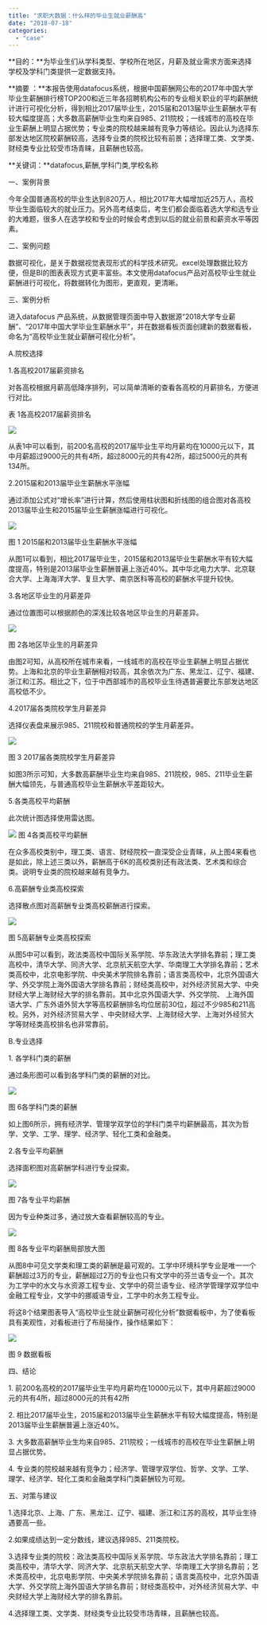 ```yaml
---
title: "求职大数据：什么样的毕业生就业薪酬高"
date: "2018-07-18"
categories: 
  - "case"
---
```


**目的：**为毕业生们从学科类型、学校所在地区，月薪及就业需求方面来选择学校及学科门类提供一定数据支持。

**摘要 ：**本报告使用datafocus系统，根据中国薪酬网公布的2017年中国大学毕业生薪酬排行榜TOP200和近三年各招聘机构公布的专业相关职业的平均薪酬统计进行可视化分析，得到相比2017届毕业生，2015届和2013届毕业生薪酬水平有较大幅度提高；大多数高薪酬毕业生均来自985、211院校；一线城市的高校在毕业生薪酬上明显占据优势；专业类的院校越来越有竞争力等结论。因此认为选择东部发达地区院校薪酬较高，选择专业类的院校比较有前景；选择理工类、文学类、财经类专业比较受市场青睐，且薪酬也较高。

**关键词：**datafocus,薪酬,学科门类,学校名称

一、案例背景

今年全国普通高校的毕业生达到820万人，相比2017年大幅增加近25万人，高校毕业生面临较大的就业压力。另外高考结束后，考生们都会面临着选大学和选专业的大难题，很多人在选学校和专业的时候会考虑到以后的就业前景和薪资水平等因素。

二、案例问题

数据可视化，是关于数据视觉表现形式的科学技术研究。excel处理数据比较方便，但是BI的图表表现方式更丰富些。本文使用datafocus产品对高校毕业生就业薪酬进行可视化，将数据转化为图形，更直观，更清晰。

三、案例分析

进入datafocus 产品系统，从数据管理页面中导入数据源“2018大学专业薪酬”、“2017年中国大学毕业生薪酬水平”，并在数据看板页面创建新的数据看板，命名为“高校毕业生就业薪酬可视化分析”。

A.院校选择

1.各高校2017届薪资排名

对各高校根据月薪高低降序排列，可以简单清晰的查看各高校的月薪排名，方便进行对比。

表 1各高校2017届薪资排名

![](images/word-image-61.png)

从表1中可以看到，前200名高校的2017届毕业生平均月薪均在10000元以下，其中月薪超过9000元的共有4所，超过8000元的共有42所，超过5000元的共有134所。

2.2015届和2013届毕业生薪酬水平涨幅

通过添加公式对“增长率”进行计算，然后使用柱状图和折线图的组合图对各高校2013届毕业生和2015届毕业生薪酬涨幅进行可视化。

![](images/word-image-62.png)

图 1 2015届和2013届毕业生薪酬水平涨幅

从图1可以看到，相比2017届毕业生，2015届和2013届毕业生薪酬水平有较大幅度提高，特别是2013届毕业生薪酬普遍上涨近40%。其中华北电力大学、北京联合大学、上海海洋大学、复旦大学、南京医科等高校的薪酬水平提升较快。

3.各地区毕业生的月薪差异

通过位置图可以根据颜色的深浅比较各地区毕业生的月薪差异。

![](images/word-image-63.png)

图 2各地区毕业生的月薪差异

由图2可知，从高校所在城市来看，一线城市的高校在毕业生薪酬上明显占据优势。上海和北京的毕业生薪酬相对较高，其余依次为广东、黑龙江、辽宁、福建、浙江和江苏。相比之下，位于中西部城市的高校毕业生待遇普遍要比东部发达地区高校低不少。

4.2017届各类院校学生月薪差异

选择仪表盘来展示985、211院校和普通院校的学生月薪差异。

![](images/word-image-64.png)

图 3 2017届各类院校学生月薪差异

如图3所示可知，大多数高薪酬毕业生均来自985、211院校，985、211毕业生薪酬大幅领先，与普通高校毕业生薪酬水平差距较大。

5.各类高校平均薪酬

此次统计图选择使用雷达图。

![](images/word-image-65.png) 图 4各类高校平均薪酬

在众多高校类别中，理工类、语言、财经院校一直深受企业青睐，从上图4来看也是如此，除上述三类以外，薪酬高于6K的高校类别还有政法类、艺术类和综合类。说明专业类的院校越来越有竞争力。

6.高薪酬专业类高校探索

选择散点图对高薪酬专业类高校薪酬进行探索。

![](images/word-image-66.png)

图 5高薪酬专业类高校探索

从图5中可以看到，政法类高校中国际关系学院、华东政法大学排名靠前；理工类高校中，清华大学、同济大学、北京航天航空大学、华南理工大学排名靠前；艺术类高校中，北京电影学院、中央美术学院排名靠前；语言类高校中，北京外国语大学、外交学院上海外国语大学排名靠前；财经类高校中，对外经济贸易大学、中央财经大学上海财经大学的排名靠前。其中北京外国语大学、外交学院、 上海外国语大学、广东外语外贸大学等高校薪酬排名均位居前30位，超过不少985和211高校。另外，对外经济贸易大学 、中央财经大学、上海财经大学、上海对外经贸大学等财经类高校排名也非常靠前。

B.专业选择

1\. 各学科门类的薪酬

通过条形图可以看到各学科门类的薪酬的对比。

![](images/word-image-67.png)

图 6各学科门类的薪酬

如上图6所示，拥有经济学、管理学双学位的学科门类平均薪酬最高，其次为哲学、文学、工学、理学、经济学、轻化工类和金融类。

2.各专业平均薪酬

选择面积图对高薪酬学科进行专业探索。

![](images/word-image-68.png)

图 7各专业平均薪酬

因为专业种类过多，通过放大查看薪酬较高的专业。

![](images/word-image-69.png)

图 8各专业平均薪酬局部放大图

从图8中可见文学类和理工类的薪酬是最可观的。工学中环境科学专业是唯一一个薪酬超过3万的专业，薪酬超过2万的专业也只有文学中的芬兰语专业一个。其次为工学中的水文与水资源工程专业、文学中的荷兰语专业、经济学管理学双学位中金融工程专业，文学中的挪威语专业，工学中的水务工程专业。

将这8个结果图表导入“高校毕业生就业薪酬可视化分析”数据看板中，为了使看板具有美观性，对看板进行了布局操作，操作结果如下：

![](images/word-image-70.png)

图 9 数据看板

四、结论

1\. 前200名高校的2017届毕业生平均月薪均在10000元以下，其中月薪超过9000元的共有4所，超过8000元的共有42所

2\. 相比2017届毕业生，2015届和2013届毕业生薪酬水平有较大幅度提高，特别是2013届毕业生薪酬普遍上涨近40%。

3\. 大多数高薪酬毕业生均来自985、211院校；一线城市的高校在毕业生薪酬上明显占据优势。

4\. 专业类的院校越来越有竞争力；经济学、管理学双学位、哲学、文学、工学、理学、经济学、轻化工类和金融类学科门类薪酬较为可观。

五、对策与建议

1.选择北京、上海、广东、黑龙江、辽宁、福建、浙江和江苏的高校，其毕业生待遇要高一些。

2.如果成绩达到一定分数线，建议选择985、211类院校。

3.选择专业类的院校：政法类高校中国际关系学院、华东政法大学排名靠前；理工类高校中，清华大学、同济大学、北京航天航空大学、华南理工大学排名靠前；艺术类高校中，北京电影学院、中央美术学院排名靠前；语言类高校中，北京外国语大学、外交学院上海外国语大学排名靠前；财经类高校中，对外经济贸易大学、中央财经大学上海财经大学的排名靠前。

4.选择理工类、文学类、财经类专业比较受市场青睐，且薪酬也较高。
